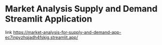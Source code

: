 # Market Analysis Supply and Demand Streamlit Application
link https://market-analysis-for-supply-and-demand-app-ec7inpyzhqjadh4fskjg.streamlit.app/

